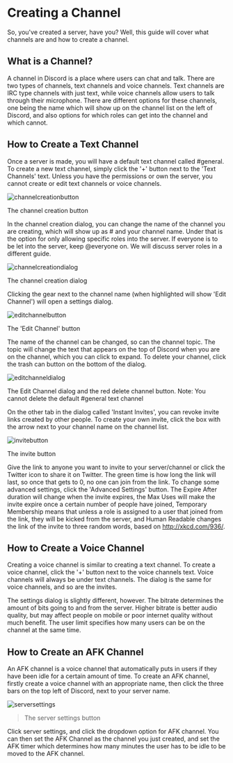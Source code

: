 Creating a Channel
==================

So, you've created a server, have you? Well, this guide will cover what channels are and how to create a channel.

What is a Channel?
------------------

A channel in Discord is a place where users can chat and talk. There are two types of channels, text channels and voice channels. Text channels are IRC type channels with just text, while voice channels allow users to talk through their microphone. There are different options for these channels, one being the name which will show up on the channel list on the left of Discord, and also options for which roles can get into the channel and which cannot.

How to Create a Text Channel
----------------------------

Once a server is made, you will have a default text channel called \#general. To create a new text channel, simply click the '+' button next to the 'Text Channels' text. Unless you have the permissions or own the server, you cannot create or edit text channels or voice channels.

![channelcreationbutton](http://i.imgur.com/Qc4Ypnv.png)

The channel creation button

In the channel creation dialog, you can change the name of the channel you are creating, which will show up as \# and your channel name. Under that is the option for only allowing specific roles into the server. If everyone is to be let into the server, keep @everyone on. We will discuss server roles in a different guide.

![channelcreationdialog](http://i.imgur.com/O2XZkr8.png)

The channel creation dialog

Clicking the gear next to the channel name (when highlighted will show 'Edit Channel') will open a settings dialog.

![editchannelbutton](http://i.imgur.com/nXVtL1k.png)

The 'Edit Channel' button

The name of the channel can be changed, so can the channel topic. The topic will change the text that appears on the top of Discord when you are on the channel, which you can click to expand. To delete your channel, click the trash can button on the bottom of the dialog.

![editchanneldialog](http://i.imgur.com/OzteVzM.png)

The Edit Channel dialog and the red delete channel button. Note: You cannot delete the default \#general text channel

On the other tab in the dialog called 'Instant Invites', you can revoke invite links created by other people. To create your own invite, click the box with the arrow next to your channel name on the channel list.

![invitebutton](http://i.imgur.com/Hx8HM6X.png)

The invite button

Give the link to anyone you want to invite to your server/channel or click the Twitter icon to share it on Twitter. The green time is how long the link will last, so once that gets to 0, no one can join from the link. To change some advanced settings, click the 'Advanced Settings' button. The Expire After duration will change when the invite expires, the Max Uses will make the invite expire once a certain number of people have joined, Temporary Membership means that unless a role is assigned to a user that joined from the link, they will be kicked from the server, and Human Readable changes the link of the invite to three random words, based on http://xkcd.com/936/.

How to Create a Voice Channel
-----------------------------

Creating a voice channel is similar to creating a text channel. To create a voice channel, click the '+' button next to the voice channels text. Voice channels will always be under text channels. The dialog is the same for voice channels, and so are the invites.

The settings dialog is slightly different, however. The bitrate determines the amount of bits going to and from the server. Higher bitrate is better audio quality, but may affect people on mobile or poor internet quality without much benefit. The user limit specifies how many users can be on the channel at the same time.

How to Create an AFK Channel
-----------------------------

An AFK channel is a voice channel that automatically puts in users if they have been idle for a certain amount of time. To create an AFK channel, firstly create a voice channel with an appropriate name, then click the three bars on the top left of Discord, next to your server name.

![serversettings](http://i.imgur.com/iixLUcf.png)

>The server settings button

Click server settings, and click the dropdown option for AFK channel. You can then set the AFK Channel as the channel you just created, and set the AFK timer which determines how many minutes the user has to be idle to be moved to the AFK channel. 
